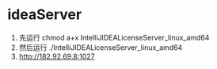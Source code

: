 



# ideaServer  

<!-- 
*** https://www.cnblogs.com/xiang--liu/p/13883523.html
https://www.cnblogs.com/jie-fang/p/10214170.html

https://blog.csdn.net/sanmi8276/article/details/108522676

https://www.jianshu.com/p/46ac89620c0a

-->
1. 先运行 chmod a+x IntelliJIDEALicenseServer_linux_amd64  
2. 然后运行 ./IntelliJIDEALicenseServer_linux_amd64  
3. http://182.92.69.8:1027  
